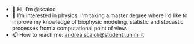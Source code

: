 - 👋 Hi, I’m @scaioo
- 👀 I’m interested in physics. I'm taking a master degree where I'd like to improve my knowledge of biophysic modeling, statistic and stocastic processes from a computational point of view.
- 📫 How to reach me: andrea.scaioli@studenti.unimi.it

